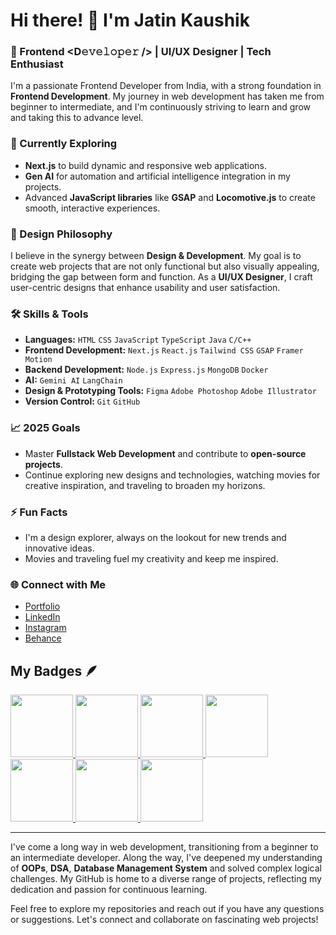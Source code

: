 # Hi there! 👋 I'm Jatin Kaushik

### 🚀 Frontend <D𝚎𝚟𝚎𝚕𝚘𝚙𝚎𝚛 /> | UI/UX Designer | Tech Enthusiast

I'm a passionate Frontend Developer from India, with a strong foundation in **Frontend Development**. My journey in web development has taken me from beginner to intermediate, and I'm continuously striving to learn and grow and taking this to advance level.

### 🌱 Currently Exploring
- **Next.js** to build dynamic and responsive web applications.
- **Gen AI** for automation and artificial intelligence integration in my projects.
- Advanced **JavaScript libraries** like **GSAP** and **Locomotive.js** to create smooth, interactive experiences.

### 🎨 Design Philosophy
I believe in the synergy between **Design & Development**. My goal is to create web projects that are not only functional but also visually appealing, bridging the gap between form and function. As a **UI/UX Designer**, I craft user-centric designs that enhance usability and user satisfaction.

### 🛠️ Skills & Tools
- **Languages:** `HTML` `CSS` `JavaScript` `TypeScript` `Java` `C/C++`
- **Frontend Development:** `Next.js` `React.js` `Tailwind CSS` `GSAP` `Framer Motion`
- **Backend Development:** `Node.js` `Express.js` `MongoDB` `Docker`
- **AI:** `Gemini AI` `LangChain`
- **Design & Prototyping Tools:** `Figma` `Adobe Photoshop` `Adobe Illustrator`
- **Version Control:** `Git` `GitHub`

### 📈 2025 Goals
- Master **Fullstack Web Development** and contribute to **open-source projects**.
- Continue exploring new designs and technologies, watching movies for creative inspiration, and traveling to broaden my horizons.

### ⚡ Fun Facts
- I'm a design explorer, always on the lookout for new trends and innovative ideas.
- Movies and traveling fuel my creativity and keep me inspired.

### 🌐 Connect with Me
- [Portfolio](https://www.jatinkaushik.vercel.app)
- [LinkedIn](https://www.linkedin.com/in/jatinkaushik-jk)
- [Instagram](https://www.instagram.com/jatinkaushik.jk)
- [Behance](https://www.behance.net/jatinkaushik.jk)

## My Badges 🪶
<div>
  <a href="https://gssoc.girlscript.tech/leaderboard">
<img src="https://raw.githubusercontent.com/GSSoC24/Postman-Challenge/main/docs/assets/Postman%20White.png" width="100px" height="100px" />
<img src="https://assets.holopin.io/hf2024levels/level1-sloth-code-coffee-0-0-0.webp" width="100px" height="100px" />
  <img src="https://raw.githubusercontent.com/GSSoC24/Postman-Challenge/main/docs/assets/1.png" width="100px" height="100px" />
  <img src="https://raw.githubusercontent.com/GSSoC24/Postman-Challenge/main/docs/assets/2.png" width="100px" height="100px" />
  <img src="https://raw.githubusercontent.com/GSSoC24/Postman-Challenge/main/docs/assets/3.png" width="100px" height="100px" />
  <img src="https://raw.githubusercontent.com/GSSoC24/Postman-Challenge/main/docs/assets/4.png" width="100px" height="100px" />
  <img src="https://raw.githubusercontent.com/GSSoC24/Postman-Challenge/main/docs/assets/5.png" width="100px" height="100px" />
 <!-- <img src="https://raw.githubusercontent.com/GSSoC24/Postman-Challenge/main/docs/assets/6.png" width="105px" height="105px" />
  <img src="https://raw.githubusercontent.com/GSSoC24/Postman-Challenge/main/docs/assets/7.png" width="100px" height="100px" />
  <img src="https://raw.githubusercontent.com/GSSoC24/Postman-Challenge/main/docs/assets/8.png" width="100px" height="100px" /> -->
</a>
</div>

---

I've come a long way in web development, transitioning from a beginner to an intermediate developer. Along the way, I've deepened my understanding of **OOPs**, **DSA**, **Database Management System** and solved complex logical challenges. My GitHub is home to a diverse range of projects, reflecting my dedication and passion for continuous learning.

Feel free to explore my repositories and reach out if you have any questions or suggestions. Let's connect and collaborate on fascinating web projects!
